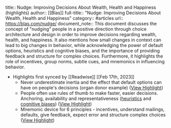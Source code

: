 title:: Nudge: Improving Decisions About Wealth, Health and Happiness (highlights)
author:: [[Blas]]
full-title:: "Nudge: Improving Decisions About Wealth, Health and Happiness"
category:: #articles
url:: https://blas.com/nudge/
document_note:: This document discusses the concept of "nudging" people in a positive direction through choice architecture and design in order to improve decisions regarding wealth, health, and happiness. It also mentions how small changes in context can lead to big changes in behavior, while acknowledging the power of default options, heuristics and cognitive biases, and the importance of providing feedback and structure for complex choices. Furthermore, it highlights the role of incentives, group norms, subtle cues, and mnemonics in influencing behavior.

- Highlights first synced by [[Readwise]] [[Feb 17th, 2023]]
	- Never underestimate inertia and the effect that default options can have on people's decisions (organ donor example) ([View Highlight](https://read.readwise.io/read/01gsfgvwwgvvs4japb8292jjz7))
	- People often use rules of thumb to make faster, easier decisions. Anchoring, availability and representativeness ([heuristics](http://en.wikipedia.org/wiki/Heuristic) and [cognitive biases](http://en.wikipedia.org/wiki/List_of_cognitive_biases)) ([View Highlight](https://read.readwise.io/read/01gsfgw233d3dv2k8nc5tga7z4))
	- Mnemonic device for 6 principles - incentives, understand mailings, defaults, give feedback, expect error and structure complex choices ([View Highlight](https://read.readwise.io/read/01gsfgwnqgnf67n3g6dyqqw0mb))